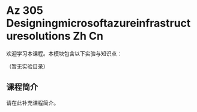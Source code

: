 # Az 305 Designingmicrosoftazureinfrastructuresolutions Zh Cn

欢迎学习本课程。本模块包含以下实验与知识点：

（暂无实验目录）

## 课程简介

请在此补充课程简介。
